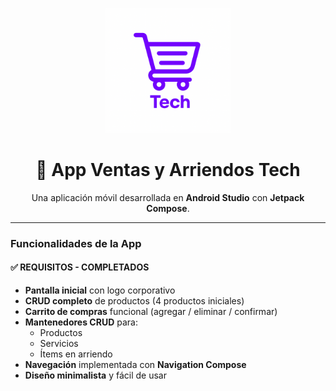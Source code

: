 <p align="center">
  <img src="images/tech_logo.png" alt="Tech Logo" width="200"/>
</p>

<h1 align="center">🛒 App Ventas y Arriendos Tech</h1>

<p align="center">
  Una aplicación móvil desarrollada en <b>Android Studio</b> con <b>Jetpack Compose</b>.
</p>

---

### Funcionalidades de la App

#### ✅ REQUISITOS - COMPLETADOS
- **Pantalla inicial** con logo corporativo  
- **CRUD completo** de productos (4 productos iniciales)  
- **Carrito de compras** funcional (agregar / eliminar / confirmar)  
- **Mantenedores CRUD** para:  
  - Productos  
  - Servicios  
  - Ítems en arriendo  
- **Navegación** implementada con **Navigation Compose**  
- **Diseño minimalista** y fácil de usar  
